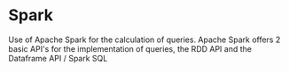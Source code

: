 # Spark
 Use of Apache Spark for the calculation of queries. Apache Spark offers 2 basic API's for the implementation of queries, the RDD API and the Dataframe API / Spark SQL

